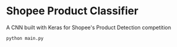 # Shopee Product Classifier

A CNN built with Keras for Shopee's Product Detection competition

`python main.py`
